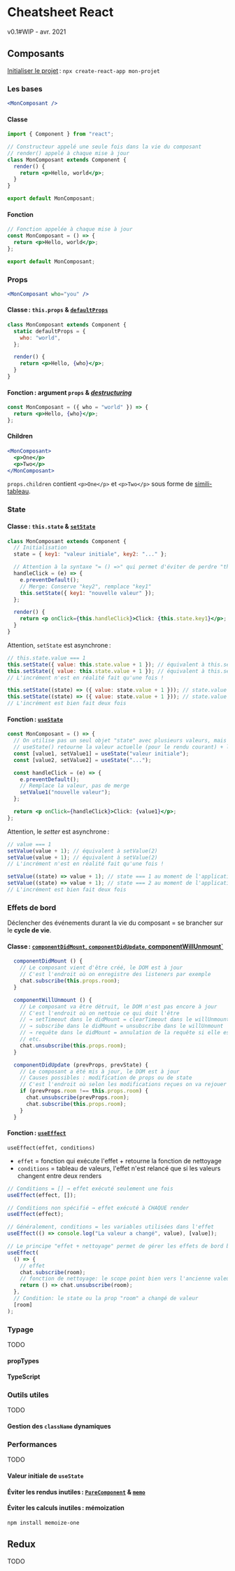 # Cheatsheet React

v0.1#WIP - avr. 2021

## Composants

[Initialiser le projet](https://fr.reactjs.org/docs/create-a-new-react-app.html) : `npx create-react-app mon-projet`

### Les bases

```jsx
<MonComposant />
```

#### Classe

```jsx
import { Component } from "react";

// Constructeur appelé une seule fois dans la vie du composant
// render() appelé à chaque mise à jour
class MonComposant extends Component {
  render() {
    return <p>Hello, world</p>;
  }
}

export default MonComposant;
```

#### Fonction

```jsx
// Fonction appelée à chaque mise à jour
const MonComposant = () => {
  return <p>Hello, world</p>;
};

export default MonComposant;
```

### Props

```jsx
<MonComposant who="you" />
```

#### Classe : `this.props` & [`defaultProps`](https://fr.reactjs.org/docs/react-component.html#defaultprops)

```jsx
class MonComposant extends Component {
  static defaultProps = {
    who: "world",
  };

  render() {
    return <p>Hello, {who}</p>;
  }
}
```

#### Fonction : argument `props` & [_destructuring_](https://developer.mozilla.org/fr/docs/Web/JavaScript/Reference/Op%C3%A9rateurs/Affecter_par_d%C3%A9composition)

```jsx
const MonComposant = ({ who = "world" }) => {
  return <p>Hello, {who}</p>;
};
```

#### Children

```jsx
<MonComposant>
  <p>One</p>
  <p>Two</p>
</MonComposant>
```

`props.children` contient `<p>One</p>` et `<p>Two</p>` sous forme de [simili-tableau](https://fr.reactjs.org/docs/react-api.html#reactchildren).

### State

#### Classe : `this.state` & [`setState`](https://fr.reactjs.org/docs/react-component.html#setstate)

```jsx
class MonComposant extends Component {
  // Initialisation
  state = { key1: "valeur initiale", key2: "..." };

  // Attention à la syntaxe "= () =>" qui permet d'éviter de perdre "this"
  handleClick = (e) => {
    e.preventDefault();
    // Merge: Conserve "key2", remplace "key1"
    this.setState({ key1: "nouvelle valeur" });
  };

  render() {
    return <p onClick={this.handleClick}>Click: {this.state.key1}</p>;
  }
}
```

Attention, `setState` est asynchrone :

```js
// this.state.value === 1
this.setState({ value: this.state.value + 1 }); // équivalent à this.setState({ value: 2 })
this.setState({ value: this.state.value + 1 }); // équivalent à this.setState({ value: 2 })
// L'incrément n'est en réalité fait qu'une fois !

this.setState((state) => ({ value: state.value + 1 })); // state.value === 1 au moment de l'application du changement
this.setState((state) => ({ value: state.value + 1 })); // state.value === 2 au moment de l'application du changement
// L'incrément est bien fait deux fois
```

#### Fonction : [`useState`](https://fr.reactjs.org/docs/hooks-reference.html#usestate)

```jsx
const MonComposant = () => {
  // On utilise pas un seul objet "state" avec plusieurs valeurs, mais un "useState" par valeur
  // useState() retourne la valeur actuelle (pour le rendu courant) + le setter
  const [value1, setValue1] = useState("valeur initiale");
  const [value2, setValue2] = useState("...");

  const handleClick = (e) => {
    e.preventDefault();
    // Remplace la valeur, pas de merge
    setValue1("nouvelle valeur");
  };

  return <p onClick={handleClick}>Click: {value1}</p>;
};
```

Attention, le _setter_ est asynchrone :

```js
// value === 1
setValue(value + 1); // équivalent à setValue(2)
setValue(value + 1); // équivalent à setValue(2)
// L'incrément n'est en réalité fait qu'une fois !

setValue((state) => value + 1); // state === 1 au moment de l'application du changement
setValue((state) => value + 1); // state === 2 au moment de l'application du changement
// L'incrément est bien fait deux fois
```

### Effets de bord

Déclencher des événements durant la vie du composant = se brancher sur le **cycle de vie**.

#### Classe : [`componentDidMount`, `componentDidUpdate`, componentWillUnmount`](https://fr.reactjs.org/docs/react-component.html#commonly-used-lifecycle-methods)

```js
  componentDidMount () {
    // Le composant vient d'être créé, le DOM est à jour
    // C'est l'endroit où on enregistre des listeners par exemple
    chat.subscribe(this.props.room);
  }

  componentWillUnmount () {
    // Le composant va être détruit, le DOM n'est pas encore à jour
    // C'est l'endroit où on nettoie ce qui doit l'être
    // → setTimeout dans le didMount = clearTimeout dans le willUnmount
    // → subscribe dans le didMount = unsubscribe dans le willUnmount
    // → requête dans le didMount = annulation de la requête si elle est encore en cours dans le willUnmount
    // etc.
    chat.unsubscribe(this.props.room);
  }

  componentDidUpdate (prevProps, prevState) {
    // Le composant a été mis à jour, le DOM est à jour
    // Causes possibles : modification de props ou de state
    // C'est l'endroit où selon les modifications reçues on va rejouer nettoyage + remise en place
    if (prevProps.room !== this.props.room) {
      chat.unsubscribe(prevProps.room);
      chat.subscribe(this.props.room);
    }
  }
```

#### Fonction : [`useEffect`](https://fr.reactjs.org/docs/hooks-reference.html#useeffect)

`useEffect(effet, conditions)`

- `effet` = fonction qui exécute l'effet + retourne la fonction de nettoyage
- `conditions` = tableau de valeurs, l'effet n'est relancé que si les valeurs changent entre deux renders

```js
// Conditions = [] → effet exécuté seulement une fois
useEffect(effect, []);

// Conditions non spécifié → effet exécuté à CHAQUE render
useEffect(effect);

// Généralement, conditions = les variables utilisées dans l'effet
useEffect(() => console.log("La valeur a changé", value), [value]);

// Le principe "effet + nettoyage" permet de gérer les effets de bord bien plus simplement qu'avec les classes
useEffect(
  () => {
    // effet
    chat.subscribe(room);
    // fonction de nettoyage: le scope point bien vers l'ancienne valeur
    return () => chat.unsubscribe(room);
  },
  // Condition: le state ou la prop "room" a changé de valeur
  [room]
);
```

### Typage

TODO

#### propTypes

#### TypeScript

### Outils utiles

TODO

#### Gestion des `className` dynamiques

### Performances

TODO

#### Valeur initiale de `useState`

#### Éviter les rendus inutiles : [`PureComponent`](https://fr.reactjs.org/docs/react-api.html#reactpurecomponent) & [`memo`](https://fr.reactjs.org/docs/react-api.html#reactmemo)

#### Éviter les calculs inutiles : mémoization

`npm install memoize-one`

## Redux

TODO
